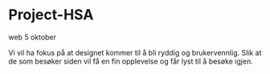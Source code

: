 # Project-HSA
web 5 oktober

Vi vil ha fokus på at designet kommer til å bli ryddig og brukervennlig. Slik at de som besøker siden vil få en fin opplevelse og får lyst til å besøke igjen.

